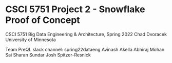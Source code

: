# CSCI 5751 Project 2 - Snowflake Proof of Concept

CSCI 5751 Big Data Engineering & Architecture, Spring 2022
Chad Dvoracek
University of Minnesota

Team PreQL
slack channel: spring22dataeng
Avinash Akella
Abhiraj Mohan
Sai Sharan Sundar
Josh Spitzer-Resnick
